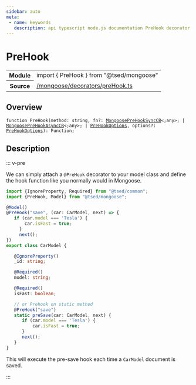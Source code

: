 ```yaml
---
sidebar: auto
meta:
 - name: keywords
   description: api typescript node.js documentation PreHook decorator
---
```

# PreHook <Badge text="Decorator" type="decorator"/>
<!-- Summary -->
<section class="symbol-info"><table class="is-full-width"><tbody><tr><th>Module</th><td><div class="lang-typescript"><span class="token keyword">import</span> { PreHook }&nbsp;<span class="token keyword">from</span>&nbsp;<span class="token string">"@tsed/mongoose"</span></div></td></tr><tr><th>Source</th><td><a href="https://github.com/Romakita/ts-express-decorators/blob/v4.30.0/src//mongoose/decorators/preHook.ts#L0-L0">/mongoose/decorators/preHook.ts</a></td></tr></tbody></table></section>

<!-- Overview -->
## Overview


<pre><code class="typescript-lang ">function <span class="token function">PreHook</span><span class="token punctuation">(</span>method<span class="token punctuation">:</span> <span class="token keyword">string</span><span class="token punctuation">,</span> fn?<span class="token punctuation">:</span> <a href="/api/mongoose/interfaces/MongoosePreHookSyncCB.html"><span class="token">MongoosePreHookSyncCB</span></a>&lt<span class="token punctuation">;</span><span class="token keyword">any</span>&gt<span class="token punctuation">;</span> | <a href="/api/mongoose/interfaces/MongoosePreHookAsyncCB.html"><span class="token">MongoosePreHookAsyncCB</span></a>&lt<span class="token punctuation">;</span><span class="token keyword">any</span>&gt<span class="token punctuation">;</span> | <a href="/api/mongoose/decorators/PreHookOptions.html"><span class="token">PreHookOptions</span></a><span class="token punctuation">,</span> options?<span class="token punctuation">:</span> <a href="/api/mongoose/decorators/PreHookOptions.html"><span class="token">PreHookOptions</span></a><span class="token punctuation">)</span><span class="token punctuation">:</span> Function<span class="token punctuation">;</span></code></pre>



<!-- Description -->
## Description

::: v-pre


We can simply attach a `@PreHook` decorator to your model class and
define the hook function like you normally would in Mongoose.

```typescript
import {IgnoreProperty, Required} from "@tsed/common";
import {PreHook, Model} from "@tsed/mongoose";

@Model()
@PreHook("save", (car: CarModel, next) => {
   if (car.model === 'Tesla') {
       car.isFast = true;
     }
     next();
})
export class CarModel {

   @IgnoreProperty()
   _id: string;

   @Required()
   model: string;

   @Required()
   isFast: boolean;

   // or Prehook on static method
   @PreHook("save")
   static preSave(car: CarModel, next) {
      if (car.model === 'Tesla') {
          car.isFast = true;
      }
      next();
   }
}
```

This will execute the pre-save hook each time a `CarModel` document is saved.


:::